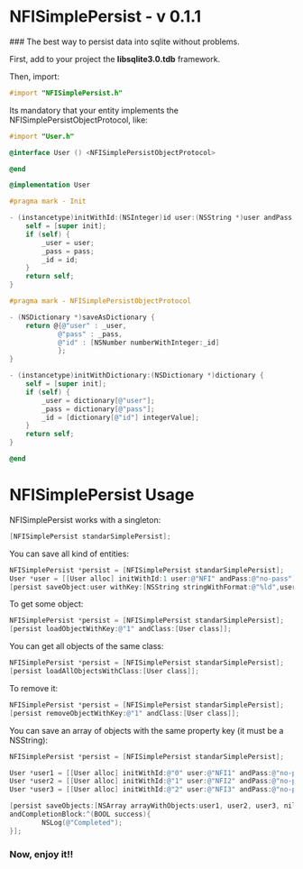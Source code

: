 # NFISimplePersist - v 0.1.1

### The best way to persist data into sqlite without problems.

First, add to your project the <strong>libsqlite3.0.tdb</strong> framework. 

Then, import:

```Objective-c
#import "NFISimplePersist.h"
```

Its mandatory that your entity implements the NFISimplePersistObjectProtocol, like:

```objective-c
#import "User.h"

@interface User () <NFISimplePersistObjectProtocol> 

@end

@implementation User

#pragma mark - Init

- (instancetype)initWithId:(NSInteger)id user:(NSString *)user andPass:(NSString *)pass {
    self = [super init];
    if (self) {
        _user = user;
        _pass = pass;
        _id = id;
    }
    return self;
}

#pragma mark - NFISimplePersistObjectProtocol

- (NSDictionary *)saveAsDictionary {
    return @{@"user" : _user,
            @"pass" : _pass,
            @"id" : [NSNumber numberWithInteger:_id]
            };
}

- (instancetype)initWithDictionary:(NSDictionary *)dictionary {
    self = [super init];
    if (self) {
        _user = dictionary[@"user"];
        _pass = dictionary[@"pass"];
        _id = [dictionary[@"id"] integerValue];
    }
    return self;
}

@end
```

# NFISimplePersist Usage

NFISimplePersist works with a singleton:

```Objective-c
[NFISimplePersist standarSimplePersist];
```

You can save all kind of entities:  

```objective-c
NFISimplePersist *persist = [NFISimplePersist standarSimplePersist];
User *user = [[User alloc] initWithId:1 user:@"NFI" andPass:@"no-pass"];
[persist saveObject:user withKey:[NSString stringWithFormat:@"%ld",user.id]];
```

To get some object:

```objective-c
NFISimplePersist *persist = [NFISimplePersist standarSimplePersist];
[persist loadObjectWithKey:@"1" andClass:[User class]];
```

You can get all objects of the same class:

```objective-c
NFISimplePersist *persist = [NFISimplePersist standarSimplePersist];
[persist loadAllObjectsWithClass:[User class]];
```

To remove it:

```objective-c
NFISimplePersist *persist = [NFISimplePersist standarSimplePersist];
[persist removeObjectWithKey:@"1" andClass:[User class]];
```

You can save an array of objects with the same property key (it must be a NSString):  

```objective-c
NFISimplePersist *persist = [NFISimplePersist standarSimplePersist];

User *user1 = [[User alloc] initWithId:@"0" user:@"NFI1" andPass:@"no-pass"];
User *user2 = [[User alloc] initWithId:@"1" user:@"NFI2" andPass:@"no-pass"];
User *user3 = [[User alloc] initWithId:@"2" user:@"NFI3" andPass:@"no-pass"];

[persist saveObjects:[NSArray arrayWithObjects:user1, user2, user3, nil] withPropertyKey:@"id" 
andCompletionBlock:^(BOOL success){
        NSLog(@"Completed");
}];
```


### Now, enjoy it!!